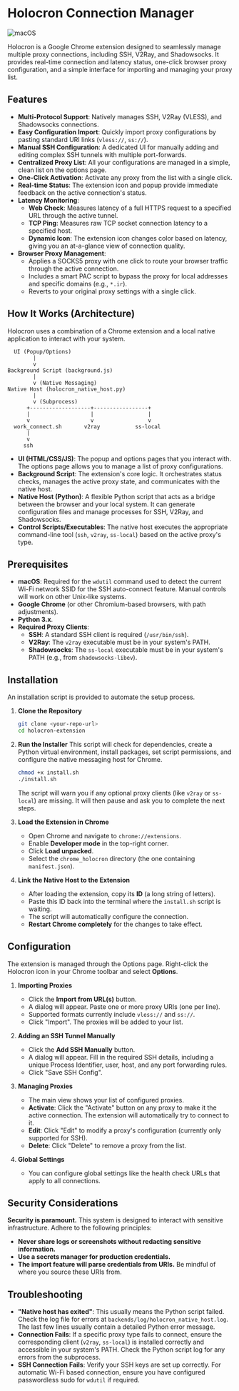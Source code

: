# Holocron Connection Manager

![macOS](https://img.shields.io/badge/macOS-000000?style=for-the-badge&logo=apple)

Holocron is a Google Chrome extension designed to seamlessly manage multiple proxy connections, including SSH, V2Ray, and Shadowsocks. It provides real-time connection and latency status, one-click browser proxy configuration, and a simple interface for importing and managing your proxy list.

## Features

- **Multi-Protocol Support**: Natively manages SSH, V2Ray (VLESS), and Shadowsocks connections.
- **Easy Configuration Import**: Quickly import proxy configurations by pasting standard URI links (`vless://`, `ss://`).
- **Manual SSH Configuration**: A dedicated UI for manually adding and editing complex SSH tunnels with multiple port-forwards.
- **Centralized Proxy List**: All your configurations are managed in a simple, clean list on the options page.
- **One-Click Activation**: Activate any proxy from the list with a single click.
- **Real-time Status**: The extension icon and popup provide immediate feedback on the active connection's status.
- **Latency Monitoring**:
    - **Web Check**: Measures latency of a full HTTPS request to a specified URL through the active tunnel.
    - **TCP Ping**: Measures raw TCP socket connection latency to a specified host.
    - **Dynamic Icon**: The extension icon changes color based on latency, giving you an at-a-glance view of connection quality.
- **Browser Proxy Management**:
    - Applies a SOCKS5 proxy with one click to route your browser traffic through the active connection.
    - Includes a smart PAC script to bypass the proxy for local addresses and specific domains (e.g., `*.ir`).
    - Reverts to your original proxy settings with a single click.

## How It Works (Architecture)

Holocron uses a combination of a Chrome extension and a local native application to interact with your system.

```
  UI (Popup/Options)
        |
        v
Background Script (background.js)
        |
        v (Native Messaging)
Native Host (holocron_native_host.py)
        |
        v (Subprocess)
      +-------------------+-----------------+
      |                   |                 |
      v                   v                 v
  work_connect.sh       v2ray           ss-local
      |
      v
     ssh
```

- **UI (HTML/CSS/JS)**: The popup and options pages that you interact with. The options page allows you to manage a list of proxy configurations.
- **Background Script**: The extension's core logic. It orchestrates status checks, manages the active proxy state, and communicates with the native host.
- **Native Host (Python)**: A flexible Python script that acts as a bridge between the browser and your local system. It can generate configuration files and manage processes for SSH, V2Ray, and Shadowsocks.
- **Control Scripts/Executables**: The native host executes the appropriate command-line tool (`ssh`, `v2ray`, `ss-local`) based on the active proxy's type.

## Prerequisites

- **macOS**: Required for the `wdutil` command used to detect the current Wi-Fi network SSID for the SSH auto-connect feature. Manual controls will work on other Unix-like systems.
- **Google Chrome** (or other Chromium-based browsers, with path adjustments).
- **Python 3.x**.
- **Required Proxy Clients**:
    - **SSH**: A standard SSH client is required (`/usr/bin/ssh`).
    - **V2Ray**: The `v2ray` executable must be in your system's PATH.
    - **Shadowsocks**: The `ss-local` executable must be in your system's PATH (e.g., from `shadowsocks-libev`).

## Installation

An installation script is provided to automate the setup process.

1.  **Clone the Repository**
    ```bash
    git clone <your-repo-url>
    cd holocron-extension
    ```

2.  **Run the Installer**
    This script will check for dependencies, create a Python virtual environment, install packages, set script permissions, and configure the native messaging host for Chrome.
    ```bash
    chmod +x install.sh
    ./install.sh
    ```
    The script will warn you if any optional proxy clients (like `v2ray` or `ss-local`) are missing. It will then pause and ask you to complete the next steps.

3.  **Load the Extension in Chrome**
    - Open Chrome and navigate to `chrome://extensions`.
    - Enable **Developer mode** in the top-right corner.
    - Click **Load unpacked**.
    - Select the `chrome_holocron` directory (the one containing `manifest.json`).

4.  **Link the Native Host to the Extension**
    - After loading the extension, copy its **ID** (a long string of letters).
    - Paste this ID back into the terminal where the `install.sh` script is waiting.
    - The script will automatically configure the connection.
    - **Restart Chrome completely** for the changes to take effect.

## Configuration

The extension is managed through the Options page. Right-click the Holocron icon in your Chrome toolbar and select **Options**.

1.  **Importing Proxies**
    - Click the **Import from URL(s)** button.
    - A dialog will appear. Paste one or more proxy URIs (one per line).
    - Supported formats currently include `vless://` and `ss://`.
    - Click "Import". The proxies will be added to your list.

2.  **Adding an SSH Tunnel Manually**
    - Click the **Add SSH Manually** button.
    - A dialog will appear. Fill in the required SSH details, including a unique Process Identifier, user, host, and any port forwarding rules.
    - Click "Save SSH Config".

3.  **Managing Proxies**
    - The main view shows your list of configured proxies.
    - **Activate**: Click the "Activate" button on any proxy to make it the active connection. The extension will automatically try to connect to it.
    - **Edit**: Click "Edit" to modify a proxy's configuration (currently only supported for SSH).
    - **Delete**: Click "Delete" to remove a proxy from the list.

4.  **Global Settings**
    - You can configure global settings like the health check URLs that apply to all connections.

## Security Considerations

**Security is paramount.** This system is designed to interact with sensitive infrastructure. Adhere to the following principles:

- **Never share logs or screenshots without redacting sensitive information.**
- **Use a secrets manager for production credentials.**
- **The import feature will parse credentials from URIs.** Be mindful of where you source these URIs from.

## Troubleshooting

- **"Native host has exited"**: This usually means the Python script failed. Check the log file for errors at `backends/log/holocron_native_host.log`. The last few lines usually contain a detailed Python error message.
- **Connection Fails**: If a specific proxy type fails to connect, ensure the corresponding client (`v2ray`, `ss-local`) is installed correctly and accessible in your system's PATH. Check the Python script log for any errors from the subprocess.
- **SSH Connection Fails**: Verify your SSH keys are set up correctly. For automatic Wi-Fi based connection, ensure you have configured passwordless sudo for `wdutil` if required.